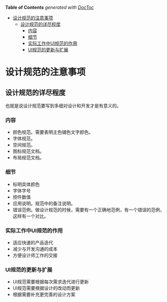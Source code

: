 <!-- START doctoc generated TOC please keep comment here to allow auto update -->
<!-- DON'T EDIT THIS SECTION, INSTEAD RE-RUN doctoc TO UPDATE -->
**Table of Contents**  *generated with [DocToc](https://github.com/thlorenz/doctoc)*

- [设计规范的注意事项](#%E8%AE%BE%E8%AE%A1%E8%A7%84%E8%8C%83%E7%9A%84%E6%B3%A8%E6%84%8F%E4%BA%8B%E9%A1%B9)
  - [设计规范的详尽程度](#%E8%AE%BE%E8%AE%A1%E8%A7%84%E8%8C%83%E7%9A%84%E8%AF%A6%E5%B0%BD%E7%A8%8B%E5%BA%A6)
    - [内容](#%E5%86%85%E5%AE%B9)
    - [细节](#%E7%BB%86%E8%8A%82)
    - [实际工作中UI规范的作用](#%E5%AE%9E%E9%99%85%E5%B7%A5%E4%BD%9C%E4%B8%ADui%E8%A7%84%E8%8C%83%E7%9A%84%E4%BD%9C%E7%94%A8)
    - [UI规范的更新与扩展](#ui%E8%A7%84%E8%8C%83%E7%9A%84%E6%9B%B4%E6%96%B0%E4%B8%8E%E6%89%A9%E5%B1%95)

<!-- END doctoc generated TOC please keep comment here to allow auto update -->

# 设计规范的注意事项

## 设计规范的详尽程度

也就是说设计规范要写到多细对设计和开发才是有意义的。

### 内容

- 颜色规范。需要表明主色辅色文字颜色。
- 字体规范。
- 空间规范。
- 图标规范文档。
- 布局规范文档。

### 细节

- 标明具体颜色
- 字体字号
- 控件数值
- 应用说明。规范中的备注说明。
- 错误范例。做设计规范的时候，需要有一个正确地范例，有一个错误的范例，这样有一个对比。

### 实际工作中UI规范的作用

- 适应快速的产品迭代
- 减少与开发沟通的成本
- 方便设计师工作的交接

### UI规范的更新与扩展

- UI规范需要根据每次需求迭代进行更新
- UI规范需要根据设计的改动而更新
- 根据需要补充更完善的设计方案






